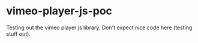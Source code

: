 # vimeo-player-js-poc
Testing out the vimeo player js library. Don't expect nice code here (testing stuff out).

